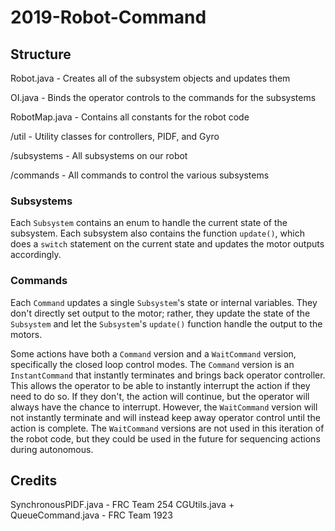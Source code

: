 # 2019-Robot-Command

## Structure

Robot.java - Creates all of the subsystem objects and updates them

OI.java - Binds the operator controls to the commands for the subsystems

RobotMap.java - Contains all constants for the robot code

/util - Utility classes for controllers, PIDF, and Gyro

/subsystems - All subsystems on our robot

/commands - All commands to control the various subsystems

### Subsystems

Each `Subsystem` contains an enum to handle the current state of the subsystem. Each subsystem also contains the function `update()`, which does a `switch` statement on the current state and updates the motor outputs accordingly.

### Commands

Each `Command` updates a single `Subsystem`'s state or internal variables. They don't directly set output to the motor; rather, they update the state of the `Subsystem` and let the `Subsystem`'s `update()` function handle the output to the motors.

Some actions have both a `Command` version and a `WaitCommand` version, specifically the closed loop control modes. The `Command` version is an `InstantCommand` that instantly terminates and brings back operator controller. This allows the operator to be able to instantly interrupt the action if they need to do so. If they don't, the action will continue, but the operator will always have the chance to interrupt. However, the `WaitCommand` version will not instantly terminate and will instead keep away operator control until the action is complete. The `WaitCommand` versions are not used in this iteration of the robot code, but they could be used in the future for sequencing actions during autonomous.

## Credits

SynchronousPIDF.java - FRC Team 254
CGUtils.java + QueueCommand.java - FRC Team 1923
